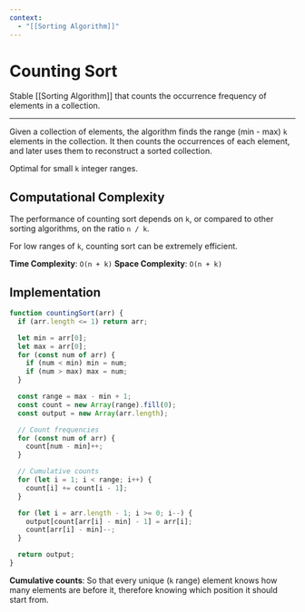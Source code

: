 ```yaml
---
context:
  - "[[Sorting Algorithm]]"
---
```


# Counting Sort

Stable [[Sorting Algorithm]] that counts the occurrence frequency of elements in a collection.

---

Given a collection of elements, the algorithm finds the range (min - max) `k` elements in the collection. It then counts the occurrences of each element, and later uses them to reconstruct a sorted collection.

Optimal for small `k` integer ranges.

## Computational Complexity

The performance of counting sort depends on `k`, or compared to other sorting algorithms, on the ratio `n / k`.

For low ranges of `k`, counting sort can be extremely efficient.

**Time Complexity**: `O(n + k)`
**Space Complexity**: `O(n + k)`

## Implementation

```javascript
function countingSort(arr) {
  if (arr.length <= 1) return arr;

  let min = arr[0];
  let max = arr[0];
  for (const num of arr) {
    if (num < min) min = num;
    if (num > max) max = num;
  }

  const range = max - min + 1;
  const count = new Array(range).fill(0);
  const output = new Array(arr.length);

  // Count frequencies
  for (const num of arr) {
    count[num - min]++;
  }

  // Cumulative counts
  for (let i = 1; i < range; i++) {
    count[i] += count[i - 1];
  }

  for (let i = arr.length - 1; i >= 0; i--) {
    output[count[arr[i] - min] - 1] = arr[i];
    count[arr[i] - min]--;
  }

  return output;
}
```

**Cumulative counts**: So that every unique (`k` range) element knows how many elements are before it, therefore knowing which position it should start from.

